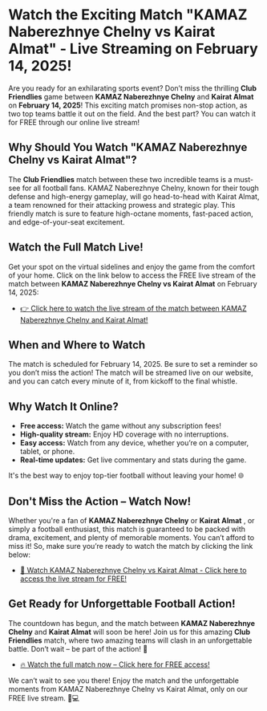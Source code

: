# Watch the Exciting Match "KAMAZ Naberezhnye Chelny vs Kairat Almat" - Live Streaming on February 14, 2025!

Are you ready for an exhilarating sports event? Don’t miss the thrilling **Club Friendlies** game between **KAMAZ Naberezhnye Chelny** and **Kairat Almat** on **February 14, 2025**! This exciting match promises non-stop action, as two top teams battle it out on the field. And the best part? You can watch it for FREE through our online live stream!

## Why Should You Watch "KAMAZ Naberezhnye Chelny vs Kairat Almat"?

The **Club Friendlies** match between these two incredible teams is a must-see for all football fans. KAMAZ Naberezhnye Chelny, known for their tough defense and high-energy gameplay, will go head-to-head with Kairat Almat, a team renowned for their attacking prowess and strategic play. This friendly match is sure to feature high-octane moments, fast-paced action, and edge-of-your-seat excitement.

## Watch the Full Match Live!

Get your spot on the virtual sidelines and enjoy the game from the comfort of your home. Click on the link below to access the FREE live stream of the match between **KAMAZ Naberezhnye Chelny vs Kairat Almat** on February 14, 2025:

- [👉 Click here to watch the live stream of the match between KAMAZ Naberezhnye Chelny and Kairat Almat!](https://tinyurl.com/livestreamfreeo?st=KAMAZ+Naberezhnye+Chelny+vs+Kairat+Almat&si=ghc)

## When and Where to Watch

The match is scheduled for February 14, 2025. Be sure to set a reminder so you don’t miss the action! The match will be streamed live on our website, and you can catch every minute of it, from kickoff to the final whistle.

## Why Watch It Online?

- **Free access:** Watch the game without any subscription fees!
- **High-quality stream:** Enjoy HD coverage with no interruptions.
- **Easy access:** Watch from any device, whether you’re on a computer, tablet, or phone.
- **Real-time updates:** Get live commentary and stats during the game.

It's the best way to enjoy top-tier football without leaving your home! 🌐

## Don't Miss the Action – Watch Now!

Whether you're a fan of **KAMAZ Naberezhnye Chelny** or **Kairat Almat** , or simply a football enthusiast, this match is guaranteed to be packed with drama, excitement, and plenty of memorable moments. You can’t afford to miss it! So, make sure you’re ready to watch the match by clicking the link below:

- [🎥 Watch KAMAZ Naberezhnye Chelny vs Kairat Almat - Click here to access the live stream for FREE!](https://tinyurl.com/livestreamfreeo?st=KAMAZ+Naberezhnye+Chelny+vs+Kairat+Almat&si=ghc)

## Get Ready for Unforgettable Football Action!

The countdown has begun, and the match between **KAMAZ Naberezhnye Chelny** and **Kairat Almat** will soon be here! Join us for this amazing **Club Friendlies** match, where two amazing teams will clash in an unforgettable battle. Don’t wait – be part of the action! 🎉

- [🔥 Watch the full match now – Click here for FREE access!](https://tinyurl.com/livestreamfreeo?st=KAMAZ+Naberezhnye+Chelny+vs+Kairat+Almat&si=ghc)

We can’t wait to see you there! Enjoy the match and the unforgettable moments from KAMAZ Naberezhnye Chelny vs Kairat Almat, only on our FREE live stream. 📱💻
